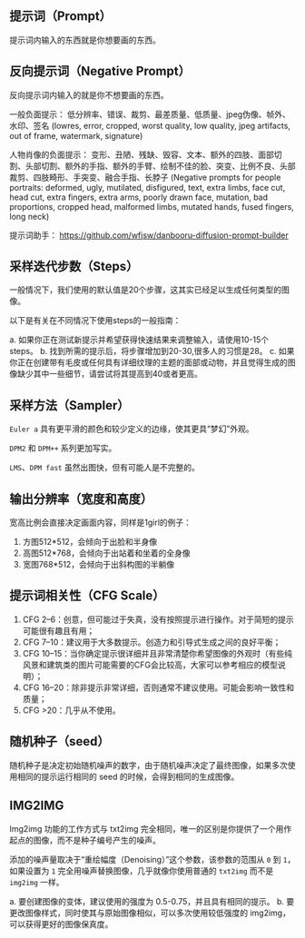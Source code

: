 ## 提示词（Prompt）
提示词内输入的东西就是你想要画的东西。

## 反向提示词（Negative Prompt）
反向提示词内输入的就是你不想要画的东西。

一般负面提示：
低分辨率、错误、裁剪、最差质量、低质量、jpeg伪像、帧外、水印、签名
(lowres, error, cropped, worst quality, low quality, jpeg artifacts, out of frame, watermark, signature)

人物肖像的负面提示：
变形、丑陋、残缺、毁容、文本、额外的四肢、面部切割、头部切割、额外的手指、额外的手臂、绘制不佳的脸、突变、比例不良、头部裁剪、四肢畸形、手突变、融合手指、长脖子
(Negative prompts for people portraits: deformed, ugly, mutilated, disfigured, text, extra limbs, face cut, head cut, extra fingers, extra arms, poorly drawn face, mutation, bad proportions, cropped head, malformed limbs, mutated hands, fused fingers, long neck)

提示词助手：
https://github.com/wfjsw/danbooru-diffusion-prompt-builder

## 采样迭代步数（Steps）
一般情况下，我们使用的默认值是20个步骤，这其实已经足以生成任何类型的图像。

以下是有关在不同情况下使用steps的一般指南：

a. 如果你正在测试新提示并希望获得快速结果来调整输入，请使用10-15个steps。
b. 找到所需的提示后，将步骤增加到20-30,很多人的习惯是28。
c. 如果你正在创建带有毛皮或任何具有详细纹理的主题的面部或动物，并且觉得生成的图像缺少其中一些细节，请尝试将其提高到40或者更高。

## 采样方法（Sampler）
`Euler a` 具有更平滑的颜色和较少定义的边缘，使其更具“梦幻”外观。

`DPM2` 和 `DPM++` 系列更加写实。

`LMS`、`DPM fast` 虽然出图快，但有可能人是不完整的。

## 输出分辨率（宽度和高度）

宽高比例会直接决定画面内容，同样是1girl的例子：
1. 方图512*512，会倾向于出脸和半身像
2. 高图512*768，会倾向于出站着和坐着的全身像
3. 宽图768*512，会倾向于出斜构图的半躺像

## 提示词相关性（CFG Scale）

1. CFG 2–6：创意，但可能过于失真，没有按照提示进行操作。对于简短的提示可能很有趣且有用；
2. CFG 7–10：建议用于大多数提示。创造力和引导式生成之间的良好平衡；
3. CFG 10–15：当你确定提示很详细并且非常清楚你希望图像的外观时（有些纯风景和建筑类的图片可能需要的CFG会比较高，大家可以参考相应的模型说明）；
4. CFG 16–20：除非提示非常详细，否则通常不建议使用。可能会影响一致性和质量；
5. CFG >20：几乎从不使用。

## 随机种子（seed）

随机种子是决定初始随机噪声的数字，由于随机噪声决定了最终图像，如果多次使用相同的提示运行相同的 seed 的时候，会得到相同的生成图像。

## IMG2IMG
Img2img 功能的工作方式与 txt2img 完全相同，唯一的区别是你提供了一个用作起点的图像，而不是种子编号产生的噪声。

添加的噪声量取决于“重绘幅度（Denoising）”这个参数，该参数的范围从 `0` 到 `1`，如果设置为 `1` 完全用噪声替换图像，几乎就像你使用普通的 `txt2img` 而不是 `img2img` 一样。

a. 要创建图像的变体，建议使用的强度为 0.5-0.75，并且具有相同的提示。
b. 要更改图像样式，同时使其与原始图像相似，可以多次使用较低强度的 img2img，可以获得更好的图像保真度。
